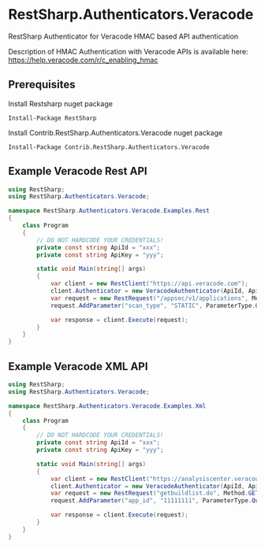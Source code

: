 # RestSharp.Authenticators.Veracode

RestSharp Authenticator for Veracode HMAC based API authentication

Description of HMAC Authentication with Veracode APIs is available here: https://help.veracode.com/r/c_enabling_hmac

## Prerequisites
Install Restsharp nuget package
```
Install-Package RestSharp
```

Install Contrib.RestSharp.Authenticators.Veracode nuget package
```
Install-Package Contrib.RestSharp.Authenticators.Veracode
```

## Example Veracode Rest API
```c#
using RestSharp;
using RestSharp.Authenticators.Veracode;

namespace RestSharp.Authenticators.Veracode.Examples.Rest
{
    class Program
    {
        // DO NOT HARDCODE YOUR CREDENTIALS!
        private const string ApiId = "xxx";
        private const string ApiKey = "yyy";

        static void Main(string[] args)
        {
            var client = new RestClient("https://api.veracode.com");
            client.Authenticator = new VeracodeAuthenticator(ApiId, ApiKey);
            var request = new RestRequest("/appsec/v1/applications", Method.GET);
            request.AddParameter("scan_type", "STATIC", ParameterType.QueryString);

            var response = client.Execute(request);
        }
    }
}
```

## Example Veracode XML API
```c#
using RestSharp;
using RestSharp.Authenticators.Veracode;

namespace RestSharp.Authenticators.Veracode.Examples.Xml
{
    class Program
    {
        // DO NOT HARDCODE YOUR CREDENTIALS!
        private const string ApiId = "xxx";
        private const string ApiKey = "yyy";

        static void Main(string[] args)
        {
            var client = new RestClient("https://analysiscenter.veracode.com/api/5.0");
            client.Authenticator = new VeracodeAuthenticator(ApiId, ApiKey);
            var request = new RestRequest("getbuildlist.do", Method.GET);
            request.AddParameter("app_id", "11111111", ParameterType.QueryString);

            var response = client.Execute(request);
        }
    }
}
```